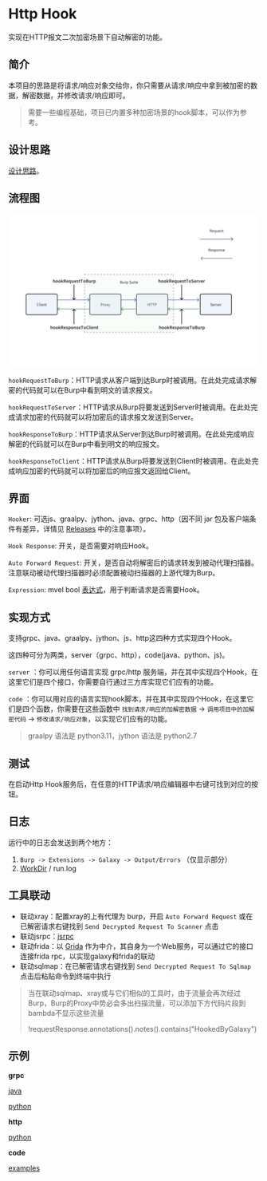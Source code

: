# Http Hook

实现在HTTP报文二次加密场景下自动解密的功能。

## 简介

本项目的思路是将请求/响应对象交给你，你只需要从请求/响应中拿到被加密的数据，解密数据，并修改请求/响应即可。

> 需要一些编程基础，项目已内置多种加密场景的hook脚本，可以作为参考。

## 设计思路

[设计思路](https://xz.aliyun.com/t/15051)。

## 流程图

![流程图](https://raw.githubusercontent.com/outlaws-bai/picture/main/img/image-20240621105543574.png)

`hookRequestToBurp`：HTTP请求从客户端到达Burp时被调用。在此处完成请求解密的代码就可以在Burp中看到明文的请求报文。

`hookRequestToServer`：HTTP请求从Burp将要发送到Server时被调用。在此处完成请求加密的代码就可以将加密后的请求报文发送到Server。

`hookResponseToBurp`：HTTP请求从Server到达Burp时被调用。在此处完成响应解密的代码就可以在Burp中看到明文的响应报文。

`hookResponseToClient`：HTTP请求从Burp将要发送到Client时被调用。在此处完成响应加密的代码就可以将加密后的响应报文返回给Client。

## 界面

`Hooker`: 可选js、graalpy、jython、java、grpc、http（因不同 jar 包及客户端条件有差异，详情见 [Releases](https://github.com/outlaws-bai/Galaxy/releases) 中的注意事项）。

`Hook Response`: 开关，是否需要对响应Hook。

`Auto Forward Request`: 开关，是否自动将解密后的请求转发到被动代理扫描器。注意联动被动代理扫描器时必须配置被动扫描器的上游代理为Burp。

`Expression`: mvel bool [表达式](https://github.com/outlaws-bai/Galaxy/blob/main/docs/Basic.md#Expression)，用于判断请求是否需要Hook。

## 实现方式

支持grpc、java、graalpy、jython、js、http这四种方式实现四个Hook。

这四种可分为两类，server（grpc、http），code(java、python、js)。

`server` ：你可以用任何语言实现 grpc/http 服务端，并在其中实现四个Hook，在这里它们是四个接口，你需要自行通过三方库实现它们应有的功能。

`code` ：你可以用对应的语言实现hook脚本，并在其中实现四个Hook，在这里它们是四个函数，你需要在这些函数中 `找到请求/响应的加解密数据` -> `调用项目中的加解密代码` -> `修改请求/响应对象`，以实现它们应有的功能。

> graalpy 语法是 python3.11，jython 语法是 python2.7

## 测试

在启动Http Hook服务后，在任意的HTTP请求/响应编辑器中右键可找到对应的按钮。

## 日志

运行中的日志会发送到两个地方：

1. `Burp -> Extensions -> Galaxy -> Output/Errors` （仅显示部分）
2. [WorkDir](https://github.com/outlaws-bai/Galaxy/blob/main/docs/Basic.md#work-dir) / run.log

## 工具联动

- 联动xray：配置xray的上有代理为 burp，开启 `Auto Forward Request` 或在已解密请求右键找到 `Send Decrypted Request To Scanner` 点击
- 联动jsrpc：[jsrpc](xz.aliyun.com/t/15252)
- 联动frida：以 [Grida](https://github.com/outlaws-bai/Grida) 作为中介，其自身为一个Web服务，可以通过它的接口连接frida rpc，以实现galaxy和frida的联动
- 联动sqlmap：在已解密请求右键找到 `Send Decrypted Request To Sqlmap` 点击后粘贴命令到终端中执行

> 当在联动sqlmap、xray或与它们相似的工具时，由于流量会再次经过Burp，Burp的Proxy中势必会多出扫描流量，可以添加下方代码片段到bambda不显示这些流量
>
> !requestResponse.annotations().notes().contains("HookedByGalaxy")

## 示例

**grpc**

[java](https://github.com/outlaws-bai/Galaxy/blob/main/src/test/java/org/m2sec/core/httphook/HttpHookGrpcServer.java)

[python](https://github.com/outlaws-bai/GalaxyServerHooker)

**http**

[python](https://github.com/outlaws-bai/GalaxyServerHooker)

**code**

[examples](https://github.com/outlaws-bai/Galaxy/tree/main/src/main/resources/examples)

